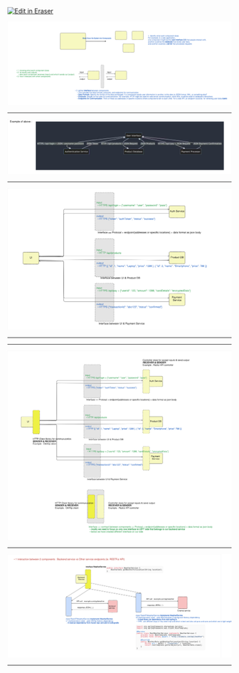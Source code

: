 <p><a target="_blank" href="https://app.eraser.io/workspace/0xGZZwX0ExTPrtfat6tL" id="edit-in-eraser-github-link"><img alt="Edit in Eraser" src="https://firebasestorage.googleapis.com/v0/b/second-petal-295822.appspot.com/o/images%2Fgithub%2FOpen%20in%20Eraser.svg?alt=media&amp;token=968381c8-a7e7-472a-8ed6-4a6626da5501"></a></p>







![Break down the system into components](/.eraser/0xGZZwX0ExTPrtfat6tL___qnB6tOkrttS5pifXKfvMtsnVb153___---figure---p29RJZdAsKETd6m-KQPWw---figure---F04wqfMYfjhKLQacecWWww.png "Break down the system into components")



---



![Example of component to component communication](/.eraser/0xGZZwX0ExTPrtfat6tL___qnB6tOkrttS5pifXKfvMtsnVb153___---figure---MkfF5j1qkRDkFSt2rj44l---figure---oaHNNkMtjrMoTZ5yZ0hwEQ.png "Example of component to component communication")

---



![Component to component HL view](/.eraser/0xGZZwX0ExTPrtfat6tL___qnB6tOkrttS5pifXKfvMtsnVb153___---figure----L7EcvTrO-7CdYf0OWplZ---figure---IcsMnTiUy6ZUvNwarH2LTQ.png "Component to component HL view")



---

---



![Component to component HL view 2](/.eraser/0xGZZwX0ExTPrtfat6tL___qnB6tOkrttS5pifXKfvMtsnVb153___---figure---4xoFAlwJdgfDKyyxNYMv8---figure---JcOM2Le8_qsJvNESkj4NLg.png "Component to component HL view 2")



---



![Example 1](/.eraser/0xGZZwX0ExTPrtfat6tL___qnB6tOkrttS5pifXKfvMtsnVb153___---figure---qNxulU7ZmKxh3Q3eF3oC9---figure---hXjkDIkWUplSyls4UCeXvQ.png "Example 1")



---






<!--- Eraser file: https://app.eraser.io/workspace/0xGZZwX0ExTPrtfat6tL --->